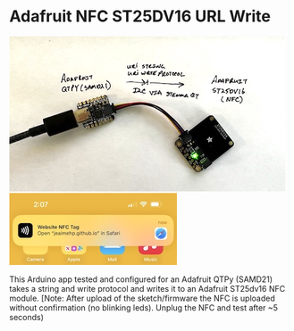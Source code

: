 # Adafruit NFC ST25DV16 URL Write

![image](images/QTPY-ST25DV16.jpeg)
<br>
![image](images/NFCdetected-ios%20Medium.jpeg)
<br>


This Arduino app tested and configured for an Adafruit QTPy (SAMD21) takes a string and write protocol and writes it to an Adafruit ST25dv16 NFC module.
[Note: After upload of the sketch/firmware the NFC is uploaded without confirmation (no blinking leds). Unplug the NFC and test after ~5 seconds)


